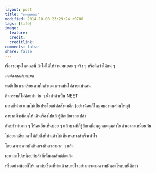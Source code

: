 ```yaml
---
layout: post
title: "ขอทุนคณะ"
modified: 2014-10-08 23:29:24 +0700
tags: [life]
image:
  feature: 
  credit: 
  creditlink: 
comments: false
share: false
---
```


เรื่องขอทุนในคณะนี่ ถ้าไม่ได้ให้จำนวนเยอะ ๆ จริง ๆ หรือคิดว่าได้แน่ ๆ

*คงต้องขอผ่านหมด*

พอดีเป็นพวกเรียนตามใจตัวเอง เกรดมันไม่สวยแน่นอน

กิจกรรมก็ไม่ค่อยทำ วัน ๆ นั่งทำตัวเป็น NEET

เกรดก็ห่วย แถมไม่เป็นประโยชน์ต่อสังคมอีก (อย่างน้อยก็ในมุมมองคนส่วนใหญ่)

คงยากที่จะมีคนให้ เดินเรื่องไปแล้วรู้สึกเสียเวลาเปล่า

ดันทุรังทำมาก ๆ ให้คนอื่นเห็นบ่อย ๆ แล้วบางทีก็รู้สึกเหมือนถูกลดคุณค่าในตัวเองลงเหมือนกัน

ไม่อยากเสียเวลาให้กับสิ่งที่ทำแล้วไม่เห็นหนทางสำเร็จเท่าไร

โดยเฉพาะหากมันกินแรงกินเวลามาก ๆ แล้ว

เอาเวลาไปเหนื่อยกับสิง่ที่เห็นผลลัพธ์ชัดแจ้ง

หรืออย่างน้อยก็ให้เวลากับเรื่องที่ทำแล้วสบายใจอย่างการตามความฝันอะไรแบบนี้ดีกว่า
